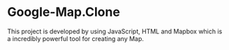 # Google-Map.Clone
This project is developed by using JavaScript, HTML and Mapbox which is a incredibly powerful tool for creating any Map.
